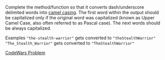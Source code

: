 Complete the method/function so that it converts dash/underscore delimited words into [camel casing](https://en.wikipedia.org/wiki/Camel_case). The first word within the output should be capitalized only if the original word was capitalized (known as Upper Camel Case, also often referred to as Pascal case). The next words should be always capitalized.

Examples
`"the-stealth-warrior"` gets converted to `"theStealthWarrior"`
`"The_Stealth_Warrior"` gets converted to `"TheStealthWarrior"`

[CodeWars Problem](https://www.codewars.com/kata/517abf86da9663f1d2000003/train/python)